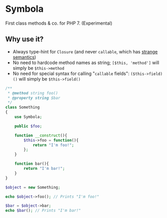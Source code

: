 # Symbola

First class methods & co. for PHP 7. (Experimental)

## Why use it?
- Always type-hint for `Closure` (and never `callable`, which has [strange semantics](https://wiki.php.net/rfc/consistent_callables))
- No need to hardcode method names as string; `[$this, 'method']` will simply be `$this->method`
- No need for special syntax for calling "`callable` fields": `($this->field)()` will simply be `$this->field()`

```php
/**
 * @method string foo()
 * @property string $bar
 */
class Something
{
    use Symbola;

    public $foo;

    function __construct(){
        $this->foo = function(){
            return "I'm foo!";
        };
    }

    function bar(){
        return "I'm bar!";
    }
}

$object = new Something;

echo $object->foo(); // Prints "I'm foo!"

$bar = $object->bar;
echo $bar(); // Prints "I'm bar!"
```
